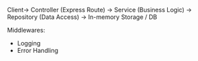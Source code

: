 Client->
Controller (Express Route)
->
Service (Business Logic)
->
Repository (Data Access)
->
In-memory Storage / DB

Middlewares:
- Logging
- Error Handling
